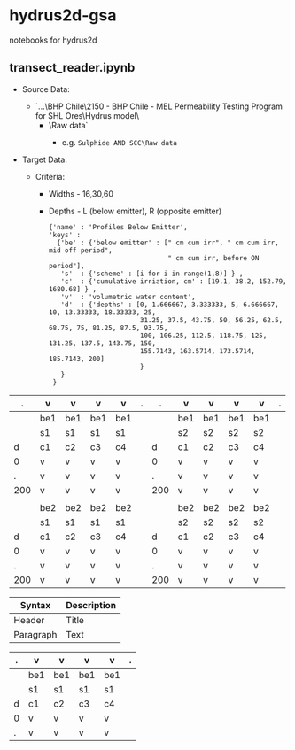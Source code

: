 # hydrus2d-gsa
notebooks for hydrus2d

## transect_reader.ipynb
* Source Data: 
  * `...\BHP Chile\2150 - BHP Chile - MEL Permeability Testing Program for SHL Ores\Hydrus model\
    * <sample name>\Raw data\`
      * e.g.  `Sulphide AND SCC\Raw data`
      
* Target Data: 
  * Criteria: 
    * Widths - 16,30,60
        
 
    * Depths - L (below emitter), R (opposite emitter)
        ```
        {'name' : 'Profiles Below Emitter', 
        'keys' : 
          {'be' : {'below emitter' : [" cm cum irr", " cm cum irr, mid off period", 
                                      " cm cum irr, before ON period"], 
           's'  : {'scheme' : [i for i in range(1,8)] } ,
           'c'  : {'cumulative irriation, cm' : [19.1, 38.2, 152.79, 1680.68] } ,
           'v'  : 'volumetric water content',
           'd'  : {'depths' : [0, 1.666667, 3.333333, 5, 6.666667, 10, 13.33333, 18.33333, 25,
                               31.25, 37.5, 43.75, 50, 56.25, 62.5, 68.75, 75, 81.25, 87.5, 93.75, 
                               100, 106.25, 112.5, 118.75, 125, 131.25, 137.5, 143.75, 150, 
                               155.7143, 163.5714, 173.5714, 185.7143, 200]
                               }
           }
         }
         ``` 
|.   | v   | v   | v   | v   |.| .  | v   | v   | v   | v   |.|
| -- | --- | --- | --- | --- |-| -- | --- | --- | --- | --- |-|           
|    | be1 | be1 | be1 | be1 | |    | be1 | be1 | be1 | be1 | |
|    | s1  | s1  | s1  | s1  | |    | s2  | s2  | s2  | s2  | |
|d   | c1  | c2  | c3  | c4  | |d   | c1  | c2  | c3  | c4  | |
|0   | v   | v   | v   | v   | |0   | v   | v   | v   | v   | |
|.   | v   | v   | v   | v   | |.   | v   | v   | v   | v   | |
|200 | v   | v   | v   | v   | |200 | v   | v   | v   | v   | |
|    |     |     |     |     | |    |     |     |     |     | |
|    | be2 | be2 | be2 | be2 | |    | be2 | be2 | be2 | be2 | |
|    | s1  | s1  | s1  | s1  | |    | s2  | s2  | s2  | s2  | |
|d   | c1  | c2  | c3  | c4  | |d   | c1  | c2  | c3  | c4  | |
|0   | v   | v   | v   | v   | |0   | v   | v   | v   | v   | |
|.   | v   | v   | v   | v   | |.   | v   | v   | v   | v   | |
|200 | v   | v   | v   | v   | |200 | v   | v   | v   | v   | |

 
| Syntax      | Description |
| ----------- | ----------- |
| Header      | Title       |
| Paragraph   | Text        |
 
|.   | v   | v   | v   | v   |.|
| -- | --- | --- | --- | --- |-|     
|    | be1 | be1 | be1 | be1 | |
|    | s1  | s1  | s1  | s1  | |
|d   | c1  | c2  | c3  | c4  | |
|0   | v   | v   | v   | v   | |
|.   | v   | v   | v   | v   | |
